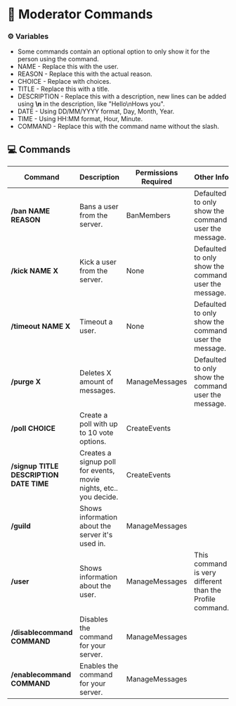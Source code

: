 # 📃 Moderator Commands

### ⚙️ Variables
- Some commands contain an optional option to only show it for the person using the command.
- NAME - Replace this with the user.
- REASON - Replace this with the actual reason.
- CHOICE - Replace with choices.
- TITLE - Replace this with a title.
- DESCRIPTION - Replace this with a description, new lines can be added using **\n** in the description, like "Hello\nHows you".
- DATE - Using DD/MM/YYYY format, Day, Month, Year.
- TIME - Using HH:MM format, Hour, Minute.
- COMMAND - Replace this with the command name without the slash.

## 💻 Commands

| Command | Description | Permissions Required | Other Info |
| ----------- | ----------- | ----------- | ----------- |
| **/ban NAME REASON** | Bans a user from the server. | BanMembers | Defaulted to only show the command user the message. |
| **/kick NAME X** | Kick a user from the server. | None | Defaulted to only show the command user the message. |
| **/timeout NAME X** | Timeout a user. | None | Defaulted to only show the command user the message. |
| **/purge X** | Deletes X amount of messages. | ManageMessages | Defaulted to only show the command user the message. |
| **/poll CHOICE** | Create a poll with up to 10 vote options. | CreateEvents |  |
| **/signup TITLE DESCRIPTION DATE TIME** | Creates a signup poll for events, movie nights, etc.. you decide. | CreateEvents |  |
| **/guild** | Shows information about the server it's used in. | ManageMessages |  |
| **/user** | Shows information about the user. | ManageMessages | This command is very different than the Profile command. |
| **/disablecommand COMMAND** | Disables the command for your server. | ManageMessages |  |
| **/enablecommand COMMAND** | Enables the command for your server. | ManageMessages |  |